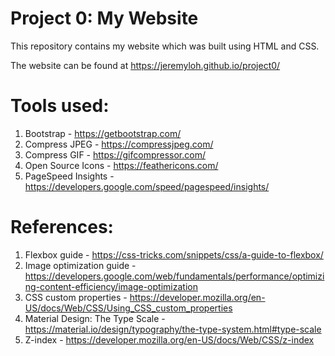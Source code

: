 # Project 0: My Website

This repository contains my website which was built using HTML and CSS.

The website can be found at https://jeremyloh.github.io/project0/

# Tools used:

1. Bootstrap - https://getbootstrap.com/
1. Compress JPEG - https://compressjpeg.com/
1. Compress GIF - https://gifcompressor.com/
1. Open Source Icons - https://feathericons.com/
1. PageSpeed Insights - https://developers.google.com/speed/pagespeed/insights/

# References:

1. Flexbox guide - https://css-tricks.com/snippets/css/a-guide-to-flexbox/
1. Image optimization guide - https://developers.google.com/web/fundamentals/performance/optimizing-content-efficiency/image-optimization
1. CSS custom properties - https://developer.mozilla.org/en-US/docs/Web/CSS/Using_CSS_custom_properties
1. Material Design: The Type Scale - https://material.io/design/typography/the-type-system.html#type-scale
1. Z-index - https://developer.mozilla.org/en-US/docs/Web/CSS/z-index
